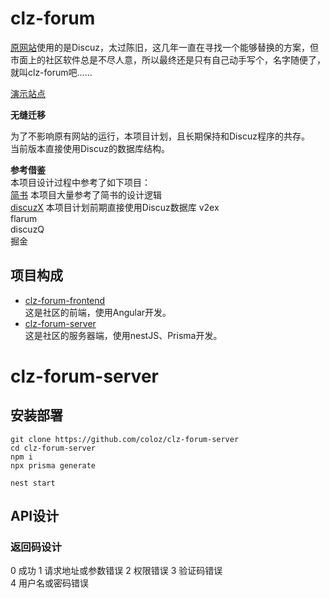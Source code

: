 # clz-forum  
[原网站](https://www.arduino.cn/)使用的是Discuz，太过陈旧，这几年一直在寻找一个能够替换的方案，但市面上的社区软件总是不尽人意，所以最终还是只有自己动手写个，名字随便了，就叫clz-forum吧......  

[演示站点](https://c.arduino.cn/)  

**无缝迁移**  

为了不影响原有网站的运行，本项目计划，且长期保持和Discuz程序的共存。  
当前版本直接使用Discuz的数据库结构。  

**参考借鉴**  
本项目设计过程中参考了如下项目：  
[简书](https://www.jianshu.com/)  本项目大量参考了简书的设计逻辑  
[discuzX](https://www.discuz.net/library/library/database/x3/x3_index.htm)  本项目计划前期直接使用Discuz数据库
v2ex  
flarum  
discuzQ   
掘金  

## 项目构成
* [clz-forum-frontend](https://github.com/coloz/clz-forum-frontend)  
这是社区的前端，使用Angular开发。  
* [clz-forum-server](https://github.com/coloz/clz-forum-server)  
这是社区的服务器端，使用nestJS、Prisma开发。

# clz-forum-server  

## 安装部署  
```
git clone https://github.com/coloz/clz-forum-server
cd clz-forum-server
npm i
npx prisma generate
```

```
nest start
```

## API设计  

### 返回码设计  
0 成功
1 请求地址或参数错误
2 权限错误
3 验证码错误  
4 用户名或密码错误  
